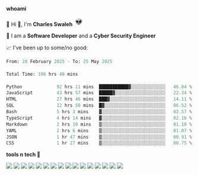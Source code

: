 **whoami**

🤪 Hi 👋, I'm **Charles Swaleh** <img src="alien.gif" height="25px">

🤖 I am a **Software Developer** and a **Cyber Security Engineer**

📈 I've been up to some/no good:

<!--START_SECTION:waka-->

```python
From: 28 February 2025 - To: 25 May 2025

Total Time: 196 hrs 48 mins

Python             92 hrs 11 mins  ███████████▓░░░░░░░░░░░░░   46.84 %
JavaScript         43 hrs 57 mins  █████▓░░░░░░░░░░░░░░░░░░░   22.34 %
HTML               27 hrs 46 mins  ███▓░░░░░░░░░░░░░░░░░░░░░   14.11 %
SQL                12 hrs 50 mins  █▓░░░░░░░░░░░░░░░░░░░░░░░   06.52 %
Bash               5 hrs 3 mins    ▓░░░░░░░░░░░░░░░░░░░░░░░░   02.57 %
TypeScript         4 hrs 14 mins   ▓░░░░░░░░░░░░░░░░░░░░░░░░   02.16 %
Markdown           2 hrs 10 mins   ▒░░░░░░░░░░░░░░░░░░░░░░░░   01.10 %
YAML               2 hrs 6 mins    ▒░░░░░░░░░░░░░░░░░░░░░░░░   01.07 %
JSON               1 hr 47 mins    ▒░░░░░░░░░░░░░░░░░░░░░░░░   00.91 %
CSS                1 hr 27 mins    ▒░░░░░░░░░░░░░░░░░░░░░░░░   00.75 %
```

<!--END_SECTION:waka-->


**tools n tech 🔭**

![](https://img.shields.io/badge/OS-Linux-informational?style=flat&logo=linux&logoColor=white&color=800020)
![](https://img.shields.io/badge/Code-JavaScript-informational?style=flat&logo=javascript&logoColor=white&color=800020)
![](https://img.shields.io/badge/Code-Python-informational?style=flat&logo=python&logoColor=white&color=800020)
![](https://img.shields.io/badge/Code-C-informational?style=flat&logo=c&logoColor=white&color=800020)
![](https://img.shields.io/badge/Code-Ruby-informational?style=flat&logo=ruby&logoColor=white&color=800020)
![](https://img.shields.io/badge/Code-Go-informational?style=flat&logo=go&logoColor=white&color=800020)
![](https://img.shields.io/badge/Framework-React-informational?style=flat&logo=react&logoColor=white&color=800020)
![](https://img.shields.io/badge/Framework-Django-informational?style=flat&logo=django&logoColor=white&color=800020)
![](https://img.shields.io/badge/Framework-Flask-informational?style=flat&logo=flask&logoColor=white&color=800020)
![](https://img.shields.io/badge/Framework-Rails-informational?style=flat&logo=Ruby&logoColor=white&color=800020)
![](https://img.shields.io/badge/Shell-Bash-informational?style=flat&logo=gnu-bash&logoColor=white&color=800020)
![](https://img.shields.io/badge/DB-PostgreSQL-informational?style=flat&logo=postgresql&logoColor=white&color=800020)
![](https://img.shields.io/badge/DB-MySQL-informational?style=flat&logo=mysql&logoColor=white&color=800020)
![](https://img.shields.io/badge/CI/CD-Docker-informational?style=flat&logo=docker&logoColor=white&color=800020)
![](https://img.shields.io/badge/CI/CD-Kubernetes-informational?style=flat&logo=kubernetes&logoColor=white&color=800020)
![](https://img.shields.io/badge/CI/CD-Jenkins-informational?style=flat&logo=jenkins&logoColor=white&color=800020)

<!-- **stats 🔭**

[![Charles's GitHub stats](https://github-readme-stats.vercel.app/api?username=mashm3ll0w&count_private=true&show_icons=true&theme=maroongold&include_all_commits=true)](https://github.com/anuraghazra/github-readme-stats)             [![Top Langs](https://github-readme-stats.vercel.app/api/top-langs/?username=mashm3ll0w&layout=compact&theme=maroongold&langs_count=6)](https://github.com/anuraghazra/github-readme-stats) -->
